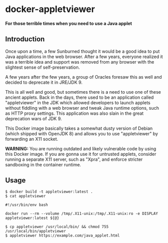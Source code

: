 # docker-appletviewer
#### For those terrible times when you need to use a Java applet

## Introduction
Once upon a time, a few Sunburned thought it would be a good idea to put Java applications
in the web browser. After a few years, everyone realized it was a terrible idea and
support was removed from any browser with the slightest sense of self-preservation.
  
A few years after the few years, a group of Oracles foresaw this as well and decided
to deprecate it in JRE/JDK 9.
  
This is all well and good, but sometimes there is a need to use one of these ancient applets.
Back in the days, there used to be an application called "appletviewer" in the JDK which
allowed developers to launch applets without fiddling with a web browser and tweak Java
runtime options, such as HTTP proxy settings. This application was also slain in the great
deprecation wars of JDK 9.
  
This Docker image basically takes a somewhat dusty version of Debian (which shipped with
OpenJDK 8) and allows you to use "appletviewer" by forwarding an X11 socket.
  
**WARNING:** You are running outdated and likely vulnerable code by using this Docker image.
If you are gonna use it for untrusted applets, consider running a separate X11 server,
such as "Xpra", and enforce stricter sandboxing in the container runtime.

## Usage
```
$ docker build -t appletviewer:latest .
$ cat appletviewer

#!/usr/bin/env bash

docker run --rm --volume /tmp/.X11-unix:/tmp/.X11-unix:ro -e DISPLAY appletviewer:latest ${@}

$ cp appletviewer /usr/local/bin/ && chmod 755 /usr/local/bin/appletviewer
$ appletviewer https://example.com/java_applet.html
```
